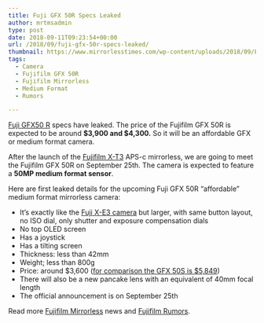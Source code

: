 ```yaml
---
title: Fuji GFX 50R Specs Leaked
author: mrtmsadmin
type: post
date: 2018-09-11T09:23:54+00:00
url: /2018/09/fuji-gfx-50r-specs-leaked/
thumbnail: https://www.mirrorlesstimes.com/wp-content/uploads/2018/09/Fujifilm-GFX-50r.jpg
tags:
  - Camera
  - Fujifilm GFX 50R
  - Fujifilm Mirrorless
  - Medium Format
  - Rumors

---
```

<a href="https://www.mirrorlesstimes.com/tags/fujifilm-gfx-50r/" target="_blank" rel="noopener">Fuji GFX50 R</a> specs have leaked. The price of the Fujifilm GFX 50R is expected to be around **$3,900 and $4,300.** So it will be an affordable GFX or medium format camera.

After the launch of the <a href="https://www.mirrorlesstimes.com/tags/fujifilm-x-t3/" target="_blank" rel="noopener">Fujifilm X-T3</a> APS-c mirrorless, we are going to meet the Fujifilm GFX 50R on September 25th. The camera is expected to feature a **50MP medium format sensor**.

Here are first leaked details for the upcoming Fuji GFX 50R “affordable” medium format mirrorless camera:<!--more-->

  * It’s exactly like the <a href="https://www.amazon.com/Fujifilm-X-E3-Mirrorless-XF23mmF2-Kit/dp/B0759G5XRK/?tag=daicamnew-20" target="_blank" rel="noopener" data-amzn-asin="B0759G5XRK">Fuji X-E3 camera</a> but larger, with same button layout, no ISO dial, only shutter and exposure compensation dials
  * No top OLED screen
  * Has a joystick
  * Has a tilting screen
  * Thickness: less than 42mm
  * Weight; less than 800g
  * Price: around $3,600 (<a class="broken_link" href="https://www.adorama.com/ifjgfx50s.html?kbid=68292" target="_blank" rel="noopener">for comparison the GFX 50S is $5,849</a>)
  * There will also be a new pancake lens with an equivalent of 40mm focal length
  * The official announcement is on September 25th

Read more [Fujifilm Mirrorless][1] news and <a href="https://www.dailycameranews.com/tag/fujifilm-rumors/" target="_blank" rel="noopener">Fujifilm Rumors</a>.

 [1]: https://www.mirrorlesstimes.com/tags/fujifilm-mirrorless/